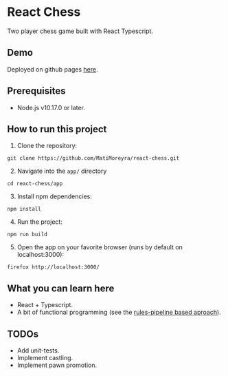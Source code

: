 # React Chess
Two player chess game built with React Typescript.

## Demo
Deployed on github pages [here](https://matimoreyra.github.io/react-chess/).

## Prerequisites
  - Node.js v10.17.0 or later.

## How to run this project
1. Clone the repository:
```
git clone https://github.com/MatiMoreyra/react-chess.git
```
2. Navigate into the `app/` directory
```
cd react-chess/app
```
3. Install npm dependencies:
```
npm install
```
4. Run the project:
```
npm run build
```
5. Open the app on your favorite browser (runs by default on localhost:3000):
```
firefox http://localhost:3000/
```

## What you can learn here
  - React + Typescript.
  - A bit of functional programming (see the [rules-pipeline based aproach](app/src/game-engine/local-engine/README.md)).

## TODOs
  - Add unit-tests.
  - Implement castling.
  - Implement pawn promotion.
